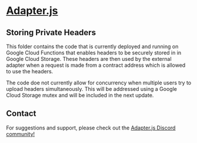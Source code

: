# [Adapter.js](https://adapterjs.link/)

## Storing Private Headers

This folder contains the code that is currently deployed and running on Google Cloud Functions that enables headers to be securely stored in in Google Cloud Storage.  These headers are then used by the external adapter when a request is made from a contract address which is allowed to use the headers.

The code doe not currently allow for concurrency when multiple users try to upload headers simultaneously.  This will be addressed using a Google Cloud Storage mutex and will be included in the next update.

## Contact

For suggestions and support, please check out the [Adapter.js Discord community!](https://discord.com/invite/jpGx9tMRWa)
